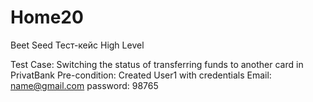 # Home20
Beet Seed
Тест-кейс High Level

Test Case: Switching the status of transferring funds to another card in PrivatBank
Pre-condition: Created User1 with credentials
Email: name@gmail.com
password: 98765
